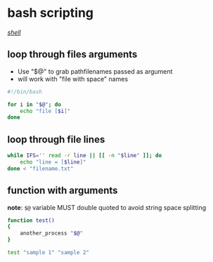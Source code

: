 # bash scripting

*[shell](../README.md#shell)*

## loop through files arguments

- Use "$@" to grab pathfilenames passed as argument
- will work with "file with space" names

```sh
#!/bin/bash

for i in "$@"; do
	echo "file [$i]"
done
```

## loop through file lines

```sh
while IFS='' read -r line || [[ -n "$line" ]]; do
    echo "line = [$line]"    
done < "filename.txt"
```

## function with arguments

**note**: `$@` variable MUST double quoted to avoid string space splitting

```sh
function test()
{
	another_process "$@"
}

test "sample 1" "sample 2"
```
